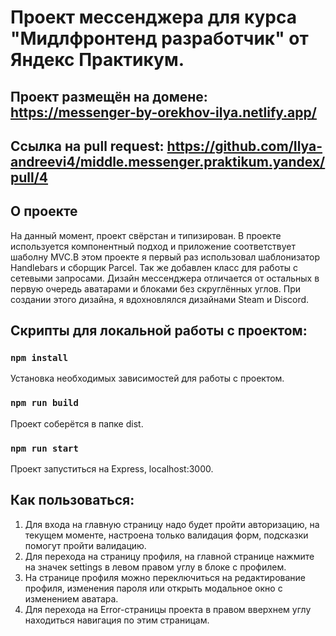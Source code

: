 # Проект мессенджера для курса "Мидлфронтенд разработчик" от Яндекс Практикум.

## Проект размещён на домене: https://messenger-by-orekhov-ilya.netlify.app/

## Ссылка на pull request: https://github.com/Ilya-andreevi4/middle.messenger.praktikum.yandex/pull/4
## О проекте
На данный момент, проект свёрстан и типизирован. В проекте используется компонентный подход и приложение соответствует шаболну MVC.В этом проекте я первый раз использовал шаблонизатор Handlebars и сборщик Parcel. Так же добавлен класс для работы с сетевыми запросами.
Дизайн мессенджера отличается от остальных в первую очередь аватарами и блоками без скруглённых углов. При создании этого дизайна, я вдохновлялся дизайнами Steam и Discord.

## Скрипты для локальной работы с проектом:

### `npm install`
Установка необходимых зависимостей для работы с проектом.

### `npm run build`
Проект соберётся в папке dist.

### `npm run start`
Проект запуститься на Express, localhost:3000.



## Как пользоваться:
1. Для входа на главную страницу надо будет пройти авторизацию, на текущем моменте, настроена только валидация форм, подсказки помогут пройти валидацию.
2. Для перехода на страницу профиля, на главной странице нажмите на значек settings в левом правом углу в блоке с профилем.
3. На странице профиля можно переключиться на редактирование профиля, изменения пароля или открыть модальное окно с изменением аватара.
4. Для перехода на Error-страницы проекта в правом вверхнем углу находиться навигация по этим страницам.

